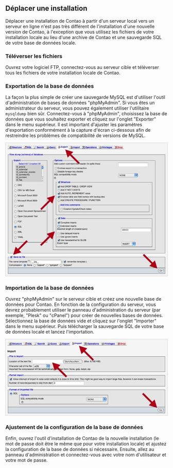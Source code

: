 ## Déplacer une installation

Déplacer une installation de Contao à partir d'un serveur local vers un serveur
en ligne n'est pas très différent de l'installation d'une nouvelle version de
Contao, à l'exception que vous utilisez les fichiers de votre installation
locale au lieu d'une archive de Contao et une sauvegarde SQL de votre base de
données locale.


### Téléverser les fichiers

Ouvrez votre logiciel FTP, connectez-vous au serveur cible et téléverser tous
les fichiers de votre installation locale de Contao.


### Exportation de la base de données

La façon la plus simple de créer une sauvegarde MySQL est d'utiliser l'outil
d'administration de bases de données "phpMyAdmin". Si vous êtes un
administrateur du serveur, vous pouvez également utiliser l'utilitaire
`mysqldump` bien sûr. Connectez-vous à "phpMyAdmin", choisissez la base de
données que vous souhaitez exporter et cliquez sur l'onglet "Exporter" dans le
menu supérieur. Il est important d'ajuster les paramètres d'exportation
conformément à la capture d'écran ci-dessous afin de restreindre les problèmes
de compatibilité de versions de MySQL.

![](images/sql-export.jpg)


### Importation de la base de données

Ouvrez "phpMyAdmin" sur le serveur cible et créez une nouvelle base de données
pour Contao. En fonction de la configuration du serveur, vous devrez
probablement utiliser le panneau d'administration du serveur (par exemple,
"Plesk" ou "cPanel") pour créer de nouvelles bases de données. Sélectionnez la
base de données vide et cliquez sur l'onglet "Importer" dans le menu supérieur.
Puis télécharger la sauvegarde SQL de votre base de données locale et lancez
l'importation.

![](images/sql-import.jpg)


### Ajustement de la configuration de la base de données

Enfin, ouvrez l'outil d'installation de Contao de la nouvelle installation
(le mot de passe doit être le même que pour votre installation locale) et
ajustez la configuration de la base de données si nécessaire. Ensuite, allez au
panneau d'administration et connectez-vous avec votre nom d'utilisateur et
votre mot de passe.

